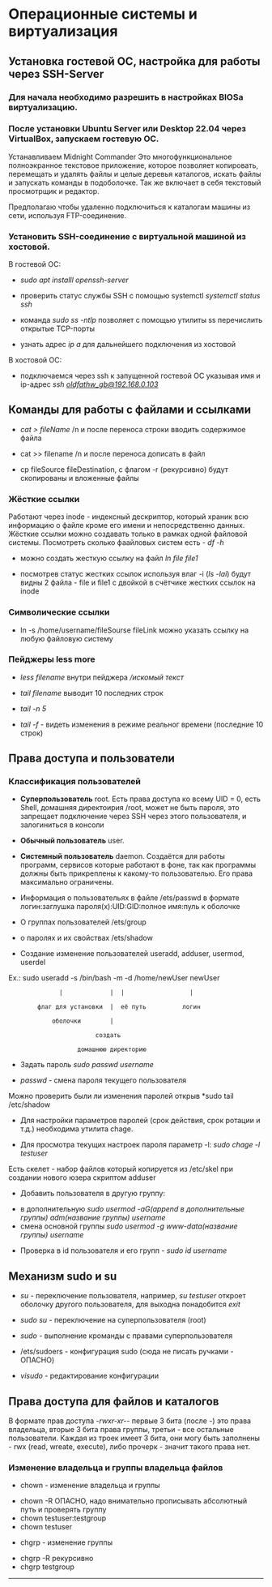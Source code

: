 # Операционные системы и виртуализация

## Установка гостевой ОС, настройка для работы через SSH-Server

### Для начала необходимо разрешить в настройках BIOSa виртуализацию. 


### После установки Ubuntu Server или Desktop 22.04 через VirtualBox, запускаем гостевую ОС.


Устанавливаем Midnight Commander Это многофункциональное полноэкранное текстовое приложение, которое позволяет копировать, перемещать и удалять файлы и целые деревья каталогов, искать файлы и запускать команды в подоболочке. Так же включает в себя текстовый просмотрщик и редактор.

Предполагаю чтобы удаленно подключиться к каталогам машины из сети, используя FTP-соединение.


### Установить SSH-соединение с виртуальной машиной из хостовой.

В гостевой ОС:

- *sudo apt installl openssh-server*

- проверить статус службы SSH с помощью systemctl *systemctl status ssh*

- команда *sudo ss -ntlp* позволяет с помощью утилиты ss перечислить открытые TCP-порты

- узнать адрес *ip a* для дальнейшего подключения из хостовой

В хостовой ОС:

- подключаемся через ssh к запущенной гостевой ОС указывая имя и ip-адрес *ssh oldfathw_gb@192.168.0.103*


## Команды для работы с файлами и ссылками

- *cat > fileName* /n и после переноса строки вводить содержимое файла

- cat >> filename /n и после переноса дописать в файл

- cp fileSource fileDestination, с флагом -r (рекурсивно) будут скопированы и вложенные файлы

### Жёсткие ссылки 

Работают через inode - индексный дескриптор,  который храник всю информацию о файле кроме его имени и непосредственно данных. Жёсткие ссылки можно создавать только в рамках одной файловой системы. Посмотреть сколько фаайловых систем есть - *df -h*

- можно создать жесткую ссылку на файл *ln file file1*

- посмотрев статус жестких ссылок используя влаг -i (*ls -lai*) будут видны 2 файла - file и file1 с двойкой в счётчике жестких ссылок на  inode

### Символические ссылки

- ln -s  /home/username/fileSourse fileLink можно указать ссылку на любую файловую систему

### Пейджеры less more

- *less filename* внутри пейджера  */искомый текст*

- *tail filename* выводит 10 последних строк

- *tail -n 5*

- *tail -f* - видеть изменения в режиме реальног времени (последние 10 строк) 

## Права доступа и пользователи

### Классификация пользователей

- **Суперпользователь** root. Есть права доступа ко всему UID = 0, есть Shell, домашняя директоирия /root, может не быть пароля, это запрещает подключение через SSH через этого пользователя, и залогиниться в консоли 

- **Обычный пользователь** user. 

- **Системный пользователь** daemon. Создаётся для работы программ, сервисов которые работают в фоне, так как программы должны быть прикреплены к какому-то пользователью. Его права максимально ограничены.

- Информация о пользовательях в файле /ets/passwd в формате логин:заглушка пароля(x):UID:GID:полное имя:пуль к оболочке

- О группах пользователей /ets/group

- о паролях и их свойствах /ets/shadow

- Создание изменение пользователей useradd, adduser, usermod, userdel

Ex.: sudo useradd -s /bin/bash -m -d /home/newUser newUser

                  |             |  |                  |

            флаг для установки  |  её путь          логин

                оболочки        |

                            создать

                       домашнюю директорию



- Задать пароль *sudo passwd username*

- *passwd* - смена пароля текущего пользователя

Можно проверить были ли изменения паролей открыв *sudo tail /etc/shadow

- Для настройки параметров паролей (срок действия, срок ротации и т.д.) необходима
утилита chage.

- Для просмотра текущих настроек пароля параметр -l: *sudo chage -l testuser*


Есть скелет - набор файлов который копируется из /etc/skel при создании нового юзера скриптом adduser

- Добавить пользователя в другую группу:
* в дополнительную *sudo usermod -aG(append в дополнительные группы) adm(название группы) username*
* смена основной группы *sudo usermod -g www-data(название группы) username*

- Проверка в id пользователя и его групп - *sudo id username*



## Механизм sudo и su

- *su* - переключение пользователя, например,  *su testuser* откроет оболочку другого пользователя, для выходна понадобится *exit*

- *sudo su* - переключение на суперпользователя (root)

- *sudo* - выполнение кроманды с правами суперпользователя

- /ets/sudoers - конфигурация sudo (сюда не писать ручками - ОПАСНО)

- *visudo* - редактирование конфигурации

## Права доступа для файлов и каталогов

В формате прав доступа *-rwxr-xr--* первые 3 бита (после -) это права владельца, вторые 3 бита права группы, третьи - все остальные пользователи.
Каждая из троек имеет 3 бита, они могу быть заполнены - rwx (read, wreate, execute), либо прочерк - значит такого права нет. 

### Изменение владельца и группы владельца файлов

- chown - изменение владельца и группы
* chown -R ОПАСНО, надо внимательно прописывать абсолютный путь и проверять группу
* chown testuser:testgroup
* chown testuser

- chgrp - изменение группы
* chgrp -R рекурсивно
* chgrp testgroup

****


